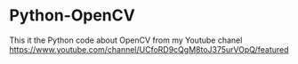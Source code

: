# Python-OpenCV
This it the Python code about OpenCV from my Youtube chanel
https://www.youtube.com/channel/UCfoRD9cQgM8toJ375urVOpQ/featured
